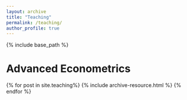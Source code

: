 ```yaml
---
layout: archive
title: "Teaching"
permalink: /teaching/
author_profile: true
---
```


{% include base_path %}

Advanced Econometrics
===

{% for post in site.teaching%}
  {% include archive-resource.html %}
{% endfor %}
